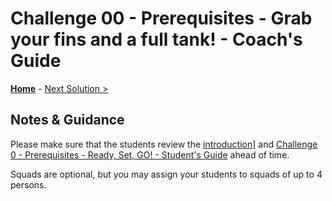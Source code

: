 # Challenge 00 - Prerequisites - Grab your fins and a full tank! - Coach's Guide 

**[Home](./README.md)** - [Next Solution >](./Solution-01.md)

## Notes & Guidance

Please make sure that the students review the [introduction](../readme.md)] and [Challenge 0 - Prerequisites - Ready, Set, GO! - Student's Guide](../Student/Challenge-00.md) ahead of time.

Squads are optional, but you may assign your students to squads of up to 4 persons.
